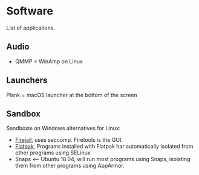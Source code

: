 # Software

List of applications.

## Audio

- QMMP = WinAmp on Linux

## Launchers

Plank = macOS launcher at the bottom of the screen

## Sandbox

Sandboxie on Windows alternatives for Linux:

- [Firejail](https://firejail.wordpress.com/download-2/), uses seccomp. Firetools is the GUI.
- [Flatpak](https://flatpak.org/getting), Programs installed with Flatpak har automatically isolated from other programs using SELinux
- Snaps <-- Ubuntu 18.04, will run most programs using Snaps, isolating them from other programs using AppArmor.
